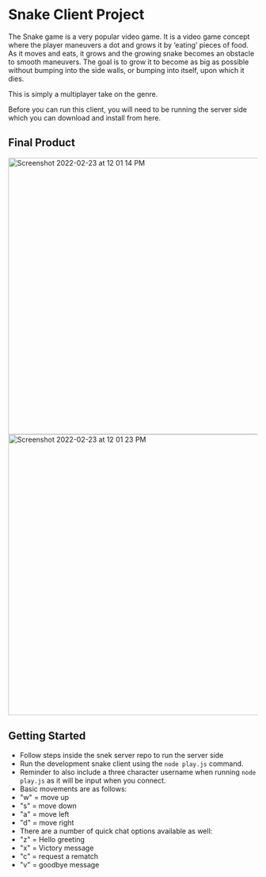 # Snake Client Project

The Snake game is a very popular video game. It is a video game concept where the player maneuvers a dot and grows it by ‘eating’ pieces of food. As it moves and eats, it grows and the growing snake becomes an obstacle to smooth maneuvers. The goal is to grow it to become as big as possible without bumping into the side walls, or bumping into itself, upon which it dies.

This is simply a multiplayer take on the genre.

Before you can run this client, you will need to be running the server side which you can download and install from here. 

## Final Product
<img width="558" alt="Screenshot 2022-02-23 at 12 01 14 PM" src="https://user-images.githubusercontent.com/88684369/155368954-c832d976-8782-4f96-9276-482977c88a51.png">

 <img width="567" alt="Screenshot 2022-02-23 at 12 01 23 PM" src="https://user-images.githubusercontent.com/88684369/155368992-892db478-0bb1-4e28-af39-94fad1680459.png">

## Getting Started

- Follow steps inside the snek server repo to run the server side
- Run the development snake client using the `node play.js` command.
- Reminder to also include a three character username when running `node play.js` as it will be input when you connect.
- Basic movements are as follows:
- "w" = move up
- "s" = move down
- "a" = move left
- "d" = move right
- There are a number of quick chat options available as well:
- "z" = Hello greeting
- "x" = Victory message
- "c" = request a rematch
- "v" = goodbye message
